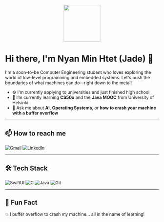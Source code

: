 <p align="center">
  <img src="https://media.tenor.com/km-lY7Mlqc4AAAAi/typing-pepe-the-frog.gif" width="120"/>
</p>

# Hi there, I'm Nyan Min Htet (Jade) 🐸

I'm a soon-to-be Computer Engineering student who loves exploring the world of low-level programming and embedded systems. Let's push the boundaries of what machines can do—right down to the metal!

- ⚙️ I'm currently applying to universities and just finished high school  
- 🌱 I’m currently learning **CS50x** and the **Java MOOC** from University of Helsinki  
- 🧠 Ask me about **AI**, **Operating Systems**, or **how to crash your machine with a buffer overflow**

---

## 📫 How to reach me

[![Gmail](https://img.shields.io/badge/Gmail-D14836?style=for-the-badge&logo=gmail&logoColor=white)](mailto:nyanminhtet2304@gmail.com)
[![LinkedIn](https://img.shields.io/badge/LinkedIn-0077B5?style=for-the-badge&logo=linkedin&logoColor=white)](https://www.linkedin.com/in/nyanmin23)

---

## 🛠️ Tech Stack

![SwiftUI](https://img.shields.io/badge/SwiftUI-FA7343?style=for-the-badge&logo=swift&logoColor=white)
![C](https://img.shields.io/badge/C-00599C?style=for-the-badge&logo=c&logoColor=white)
![Java](https://img.shields.io/badge/Java-ED8B00?style=for-the-badge&logo=java&logoColor=white)
![Git](https://img.shields.io/badge/Git-F05032?style=for-the-badge&logo=git&logoColor=white)

---

## 🧠 Fun Fact

💥 I buffer overflow to crash my machine... all in the name of learning!
